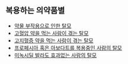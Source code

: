 ## 복용하는 의약품별

- [약물 부작용으로 인한 탈모](/m04/m0401/m040106/m04010601)        
- [고혈압 약을 먹는 사람이 겪는 탈모](/m04/m0401/m040106/m04010602)        
- [고지혈증 약을 먹는 사람이 겪는 탈모](/m04/m0401/m040106/m04010603)        
- [프로페시아 혹은 아보다트를 복용중인 사람의 탈모](/m04/m0401/m040106/m04010604)        
- [미녹시딜 발라도 효과없는 사람의 탈모](/m04/m0401/m040106/m04010605)
<!--stackedit_data:
eyJoaXN0b3J5IjpbMTc1NzcyMTI2NywtMTk1NTMxOTgwMSwtMT
YwNjQ0MTgyMywtMTIwODk2MDAxNCw5MjQ1OTY0ODYsLTE1NDkw
NjU5OTZdfQ==
-->